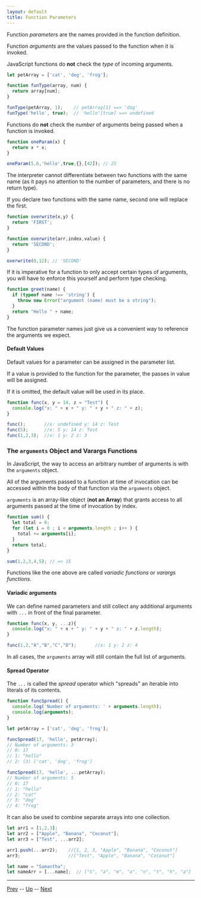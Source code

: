 ```yaml
---
layout: default
title: Function Parameters
---
```


Function _parameters_ are the names provided in the function definition.

Function _arguments_ are the values passed to the function when it is invoked.

JavaScript functions do **not** check the _type_ of incoming arguments.

```javascript
let petArray = ['cat', 'dog', 'frog'];

function funType(array, num) {
  return array[num];
}

funType(petArray, 1);    // petArray[1] ==> 'dog'
funType('hello', true);  // 'hello'[true] ==> undefined
```

Functions do **not** check the _number_ of arguments being passed when a function is invoked.

```javascript
function oneParam(x) {
  return x * x;
}

oneParam(5,6,'hello',true,{},[42]); // 25
```

The interpreter cannot differentiate between two functions with the same name (as it pays no attention to the number of parameters, and there is no return type). 

If you declare two functions with the same name, second one will replace the first.  

```javascript
function overwrite(x,y) {
  return 'FIRST';
}

function overwrite(arr,index,value) {
  return 'SECOND';
}

overwrite(0,12); // 'SECOND'
```

If it is imperative for a function to only accept certain types of arguments, you will have to enforce this yourself and perform type checking.

```javascript
function greet(name) {
  if (typeof name !== 'string') {
    throw new Error("argument (name) must be a string");
  }
  return "Hello " + name;
}
```

The function parameter names just give us a convenient way to reference the arguments we expect.

#### Default Values

Default values for a parameter can be assigned in the parameter list. 

If a value is provided to the function for the parameter, the passes in value will be assigned. 

If it is omitted, the default value will be used in its place.

```js
function func(x, y = 14, z = "Test") {
  console.log("x: " + x + " y: " + y + " z: " + z);
}

func();       //x: undefined y: 14 z: Test
func(5);      //x: 5 y: 14 z: Test
func(1,2,3);  //x: 1 y: 2 z: 3
```

### The `arguments` Object and Varargs Functions

In JavaScript, the way to access an arbitrary number of arguments is with the `arguments` object.

All of the arguments passed to a function at time of invocation can be accessed within the body of that function via the `arguments` object.

`arguments` is an array-like object (**not an Array**) that grants access to all arguments passed at the time of invocation by index.

```js
function sum() {
  let total = 0;
  for (let i = 0 ; i < arguments.length ; i++ ) {
    total += arguments[i];
  }
  return total;
}

sum(1,2,3,4,5); // => 15
```

Functions like the one above are called *variadic functions* or *varargs functions*.

#### Variadic arguments

We can define named parameters and still collect any additional arguments with `...` in front of the final parameter.

```js
function func(x, y, ...z){
  console.log("x: " + x + " y: " + y + " z: " + z.length);
}

func(1,2,"A","B","C","D");       //x: 1 y: 2 z: 4
```

In all cases, the `arguments` array will still contain the full list of arguments.

#### Spread Operator

The `...` is called the _spread_ operator which "spreads" an iterable into literals of its contents.

```javascript
function funcSpread() {
  console.log('Number of arguments: ' + arguments.length);
  console.log(arguments);
}

let petArray = ['cat', 'dog', 'frog'];

funcSpread(17, 'hello', petArray);
// Number of arguments: 3
// 0: 17
// 1: "hello"
// 2: (3) ['cat', 'dog', 'frog']

funcSpread(17, 'hello', ...petArray);
// Number of arguments: 5
// 0: 17
// 1: "hello"
// 2: "cat"
// 3: "dog"
// 4: "frog"
```

It can also be used to combine separate arrays into one collection.

```js
let arr1 = [1,2,3];
let arr2 = ["Apple", "Banana", "Coconut"];
let arr3 = ["Test", ...arr2];

arr1.push(...arr2);    //[1, 2, 3, "Apple", "Banana", "Coconut"]
arr3;                  //["Test", "Apple", "Banana", "Coconut"]
```

```js
let name = "Samantha";
let nameArr = [...name];  // ["S", "a", "m", "a", "n", "t", "h", "a"]
```

<hr>

[Prev](definitions.md) -- [Up](README.md) -- [Next](expressions.md)

